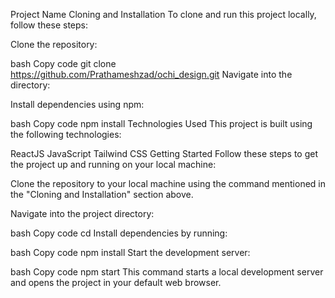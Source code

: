 Project Name
Cloning and Installation
To clone and run this project locally, follow these steps:

Clone the repository:

bash
Copy code
git clone https://github.com/Prathameshzad/ochi_design.git
Navigate into the directory:


Install dependencies using npm:

bash
Copy code
npm install
Technologies Used
This project is built using the following technologies:

ReactJS
JavaScript
Tailwind CSS
Getting Started
Follow these steps to get the project up and running on your local machine:

Clone the repository to your local machine using the command mentioned in the "Cloning and Installation" section above.

Navigate into the project directory:
  
bash
Copy code
cd <project-folder>
Install dependencies by running:

bash
Copy code
npm install
Start the development server:

bash
Copy code
npm start
This command starts a local development server and opens the project in your default web browser.
